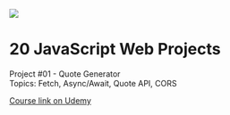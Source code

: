 ![](https://pbs.twimg.com/profile_images/1235348786387574784/EHFYcgX6_400x400.png)

# 20 JavaScript Web Projects

Project #01 - Quote Generator  
Topics: Fetch, Async/Await, Quote API, CORS

[Course link on Udemy](https://www.udemy.com/course/javascript-web-projects-to-build-your-portfolio-resume/learn/lecture/19961158#overview)
